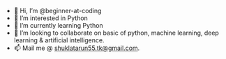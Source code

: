 - 👋 Hi, I’m @beginner-at-coding
- 👀 I’m interested in Python
- 🌱 I’m currently learning Python
- 💞️ I’m looking to collaborate on basic of python, machine learning, deep learning & artificial intelligence.
- 📫 Mail me @ shuklatarun55.tk@gmail.com.

<!---
beginner-at-coding/beginner-at-coding is a ✨ special ✨ repository because its `README.md` (this file) appears on your GitHub profile.
You can click the Preview link to take a look at your changes.
--->
